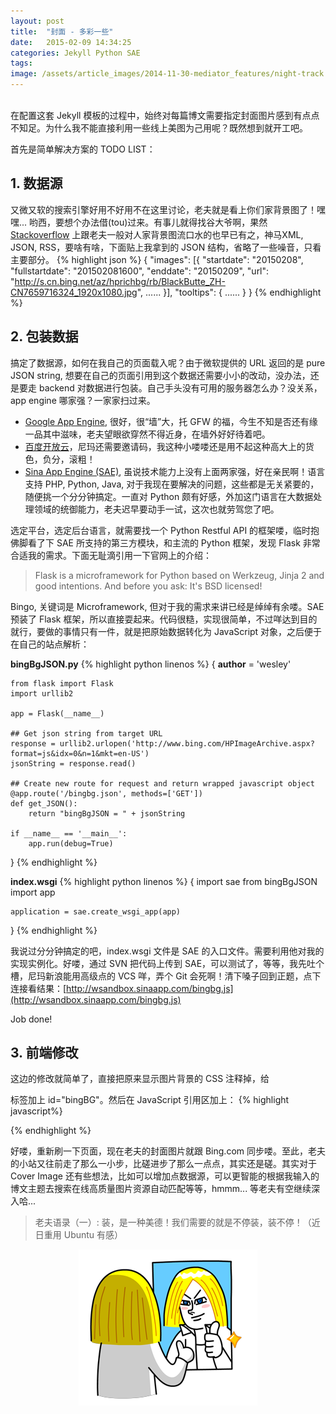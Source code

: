 ```yaml
---
layout: post
title:  "封面 - 多彩一些"
date:   2015-02-09 14:34:25
categories: Jekyll Python SAE
tags:
image: /assets/article_images/2014-11-30-mediator_features/night-track.JPG
---
```


<br/>
在配置这套 Jekyll 模板的过程中，始终对每篇博文需要指定封面图片感到有点点不知足。为什么我不能直接利用一些线上美图为己用呢？既然想到就开工吧。


首先是简单解决方案的
TODO LIST：

## 1. 数据源
又微又软的搜索引擎好用不好用不在这里讨论，老夫就是看上你们家背景图了！嘿嘿... 哟西，要想个办法借(tou)过来。有事儿就得找谷大爷啊，果然 <a href="http://stackoverflow.com/questions/10639914/is-there-a-way-to-get-bings-photo-of-the-day" target="_blank">Stackoverflow</a> 上跟老夫一般对人家背景图流口水的也早已有之，神马XML, JSON, RSS，要啥有啥，下面贴上我拿到的 JSON 结构，省略了一些噪音，只看主要部分。
{% highlight json %}
{
    "images": [{
        "startdate": "20150208",
        "fullstartdate": "201502081600",
        "enddate": "20150209",
        "url": "http://s.cn.bing.net/az/hprichbg/rb/BlackButte_ZH-CN7659716324_1920x1080.jpg",
        ......
    }],
    "tooltips": {
        ......
    }
}
{% endhighlight %}

## 2. 包装数据
搞定了数据源，如何在我自己的页面载入呢？由于微软提供的 URL 返回的是 pure JSON string, 想要在自己的页面引用到这个数据还需要小小的改动，没办法，还是要走 backend 对数据进行包装。自己手头没有可用的服务器怎么办？没关系，app engine 哪家强？一家家扫过来。

- [Google App Engine](https://appengine.google.com/), 很好，很“墙”大，托 GFW 的福，今生不知是否还有缘一品其中滋味，老夫望眼欲穿然不得近身，在墙外好好待着吧。
- [百度开放云](http://bce.baidu.com/)，尼玛还需要邀请码，我这种小喽喽还是用不起这种高大上的货色，负分，滚粗！
- [Sina App Engine (SAE)](http://sae.sina.com.cn/), 虽说技术能力上没有上面两家强，好在亲民啊！语言支持 PHP, Python, Java, 对于我现在要解决的问题，这些都是无关紧要的，随便挑一个分分钟搞定。一直对 Python 颇有好感，外加这门语言在大数据处理领域的统御能力，老夫迟早要动手一试，这次也就劳驾您了吧。

选定平台，选定后台语言，就需要找一个 Python Restful API 的框架喽，临时抱佛脚看了下 SAE 所支持的第三方模块，和主流的 Python 框架，发现 Flask 非常合适我的需求。下面无耻滴引用一下官网上的介绍：

> Flask is a microframework for Python based on Werkzeug, Jinja 2 and good intentions. And before you ask: It's BSD licensed!

Bingo, 关键词是 Microframework, 但对于我的需求来讲已经是绰绰有余喽。SAE 预装了 Flask 框架，所以直接耍起来。代码很糙，实现很简单，不过咩达到目的就行，要做的事情只有一件，就是把原始数据转化为 JavaScript 对象，之后便于在自己的站点解析：

<strong>bingBgJSON.py</strong>
{% highlight python linenos %}
{
    __author__ = 'wesley'

    from flask import Flask
    import urllib2

    app = Flask(__name__)

    ## Get json string from target URL
    response = urllib2.urlopen('http://www.bing.com/HPImageArchive.aspx?format=js&idx=0&n=1&mkt=en-US')
    jsonString = response.read()

    ## Create new route for request and return wrapped javascript object
    @app.route('/bingbg.json', methods=['GET'])
    def get_JSON():
        return "bingBgJSON = " + jsonString

    if __name__ == '__main__':
        app.run(debug=True)
}
{% endhighlight %}

<strong>index.wsgi</strong>
{% highlight python linenos %}
{
    import sae
    from bingBgJSON import app

    application = sae.create_wsgi_app(app)
}
{% endhighlight %}


我说过分分钟搞定的吧，index.wsgi 文件是 SAE 的入口文件。需要利用他对我的实现实例化。好喽，通过 SVN 把代码上传到 SAE，可以测试了，等等，我先吐个槽，尼玛新浪能用高级点的 VCS 咩，弄个 Git 会死啊！清下嗓子回到正题，点下连接看结果：[http://wsandbox.sinaapp.com/bingbg.js](http://wsandbox.sinaapp.com/bingbg.js)

Job done!

## 3. 前端修改
这边的修改就简单了，直接把原来显示图片背景的 CSS 注释掉，给 <div> 标签加上 id="bingBG"。然后在 JavaScript 引用区加上：
{% highlight javascript%}
<script type="text/javascript" src="http://wsandbox.sinaapp.com/bingbg.js"></script>
<script>
    $(document).ready(function() {
            bingBgURL = bingBgJSON.images[0].url;
            document.getElementById('bingBG').style.backgroundImage = "url('" + bingBgURL + "')";
    });
</script>
{% endhighlight %}

好喽，重新刷一下页面，现在老夫的封面图片就跟 Bing.com 同步喽。至此，老夫的小站又往前走了那么一小步，比磋进步了那么一点点，其实还是磋。其实对于 Cover Image 还有些想法，比如可以增加点数据源，可以更智能的根据我输入的博文主题去搜索在线高质量图片资源自动匹配等等，hmmm... 等老夫有空继续深入哈...

>老夫语录（一）:
>装，是一种美德！我们需要的就是不停装，装不停！（近日重用 Ubuntu 有感）

<img style="display: block; margin: 0 auto;" src="/assets/emoji/line/2/426@2x.png"/>
